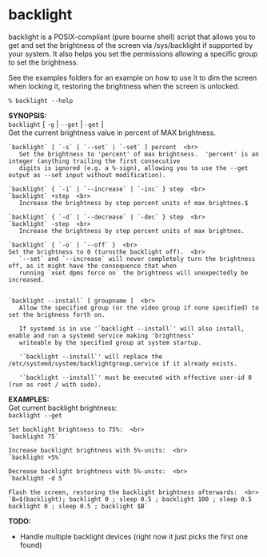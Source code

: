 # backlight
backlight is a POSIX-compliant (pure bourne shell) script that allows you to get and set the brightness of the screen via /sys/backlight if supported by your system.
It also helps you set the permissions allowing a specific group to set the brightness.

See the examples folders for an example on how to use it to dim the screen when locking it, restoring the brightness when the screen is unlocked.

`% backlight --help`

__SYNOPSIS:__  <br>
    `backlight` [ `-g` | `--get` | `-get` ]  <br>
       Get the current brightness value in percent of MAX brightness.  <br>

    `backlight` [ `-s` | `--set` | `-set` ] percent  <br>
       Set the brightness to 'percent' of max brightness.  'percent' is an integer (anything trailing the first consecutive
       digits is ignored (e.g. a %-sign), allowing you to use the --get output as --set input without modification).

    `backlight` { `-i` | `--increase` | `-inc` } step  <br>
    `backlight` +step  <br>
       Increase the brightness by step percent units of max brightnes.$

    `backlight` { `-d` | `--decrease` | `-dec` } step  <br>
    `backlight` -step  <br>
       Increase the brightness by step percent units of max brightnes.

    `backlight` { `-o` | `--off` }  <br>
	Set the brightness to 0 (turnsthe backlight off).  <br>
       `--set` and `--increase` will never completely turn the brightness off, as it might have the consequence that when
       running `xset dpms force on` the brightness will unexpectedly be increased.


    `backlight --install` [ groupname ]  <br>
       Allow the specified group (or the video group if none specified) to set the brighness forth on.

       If systemd is in use '`backlight --install`' will also install, enable and run a systemd service making 'brightness'
       writeable by the specified group at system startup.

       '`backlight --install`' will replace the /etc/systemd/system/backlightgroup.service if it already exists.

       '`backlight --install`' must be executed with effective user-id 0 (run as root / with sudo).

__EXAMPLES:__  <br>
	Get current backlight brightness:  <br>
	`backlight --get`    

	Set backlight brightness to 75%:  <br>
	`backlight 75`	

	Increase backlight brightness with 5%-units:  <br>
	`backlight +5%`	 

	Decrease backlight brightness with 5%-units:  <br>
	`backlight -d 5`	  

	Flash the screen, restoring the backlight brightness afterwards:  <br>
	`B=$(backlight); backlight 0 ; sleep 0.5 ; backlight 100 ; sleep 0.5 backlight 0 ; sleep 0.5 ; backlight $B`     

__TODO:__ <br>
* Handle multiple backlight devices (right now it just picks the first one found)
